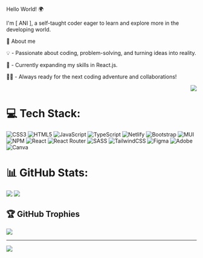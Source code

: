 Hello World! 🌍

I'm [ ANI ], a self-taught coder eager to learn and explore more in the developing world. <br/>

🚀 About me <br/>

💡 - Passionate about coding, problem-solving, and turning ideas into reality. <br/>

🌱 -  Currently expanding my skills in React.js. <br/>

🚀👥 - Always ready for the next coding adventure and collaborations! <br/>

<div align="right">
  
![](https://github-readme-stats.vercel.app/api/top-langs/?username=Ani-Gamtsemlidze&theme=tokyonight&hide_border=false&include_all_commits=true&count_private=false&layout=compact)
</div>


# 💻 Tech Stack:
![CSS3](https://img.shields.io/badge/css3-%231572B6.svg?style=for-the-badge&logo=css3&logoColor=white) ![HTML5](https://img.shields.io/badge/html5-%23E34F26.svg?style=for-the-badge&logo=html5&logoColor=white) ![JavaScript](https://img.shields.io/badge/javascript-%23323330.svg?style=for-the-badge&logo=javascript&logoColor=%23F7DF1E) ![TypeScript](https://img.shields.io/badge/typescript-%23007ACC.svg?style=for-the-badge&logo=typescript&logoColor=white) ![Netlify](https://img.shields.io/badge/netlify-%23000000.svg?style=for-the-badge&logo=netlify&logoColor=#00C7B7) ![Bootstrap](https://img.shields.io/badge/bootstrap-%238511FA.svg?style=for-the-badge&logo=bootstrap&logoColor=white) ![MUI](https://img.shields.io/badge/MUI-%230081CB.svg?style=for-the-badge&logo=mui&logoColor=white) ![NPM](https://img.shields.io/badge/NPM-%23CB3837.svg?style=for-the-badge&logo=npm&logoColor=white) ![React](https://img.shields.io/badge/react-%2320232a.svg?style=for-the-badge&logo=react&logoColor=%2361DAFB) ![React Router](https://img.shields.io/badge/React_Router-CA4245?style=for-the-badge&logo=react-router&logoColor=white) ![SASS](https://img.shields.io/badge/SASS-hotpink.svg?style=for-the-badge&logo=SASS&logoColor=white) ![TailwindCSS](https://img.shields.io/badge/tailwindcss-%2338B2AC.svg?style=for-the-badge&logo=tailwind-css&logoColor=white) ![Figma](https://img.shields.io/badge/figma-%23F24E1E.svg?style=for-the-badge&logo=figma&logoColor=white) ![Adobe](https://img.shields.io/badge/adobe-%23FF0000.svg?style=for-the-badge&logo=adobe&logoColor=white) ![Canva](https://img.shields.io/badge/Canva-%2300C4CC.svg?style=for-the-badge&logo=Canva&logoColor=white)
# 📊 GitHub Stats:
![](https://github-readme-stats.vercel.app/api?username=Ani-Gamtsemlidze&theme=tokyonight&hide_border=false&include_all_commits=true&count_private=false)
![](https://github-readme-streak-stats.herokuapp.com/?user=Ani-Gamtsemlidze&theme=tokyonight&hide_border=false)<br/>

## 🏆 GitHub Trophies
![](https://github-profile-trophy.vercel.app/?username=Ani-Gamtsemlidze&theme=tokyonight&no-frame=false&no-bg=false&margin-w=4)

---
[![](https://visitcount.itsvg.in/api?id=Ani-Gamtsemlidze&icon=2&color=1)](https://visitcount.itsvg.in)

<!-- Proudly created with GPRM ( https://gprm.itsvg.in ) -->
